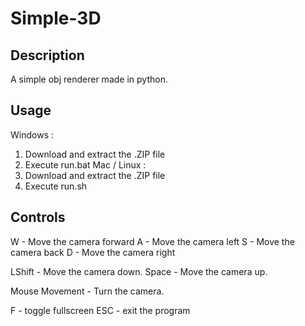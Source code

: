 # Simple-3D
## Description
A simple obj renderer made in python.

## Usage
Windows : 
  1. Download and extract the .ZIP file
  2. Execute run.bat
Mac / Linux :
  1. Download and extract the .ZIP file
  2. Execute run.sh

## Controls
W - Move the camera forward
A - Move the camera left
S - Move the camera back
D - Move the camera right

LShift - Move the camera down.
Space - Move the camera up.

Mouse Movement - Turn the camera.

F - toggle fullscreen
ESC - exit the program
